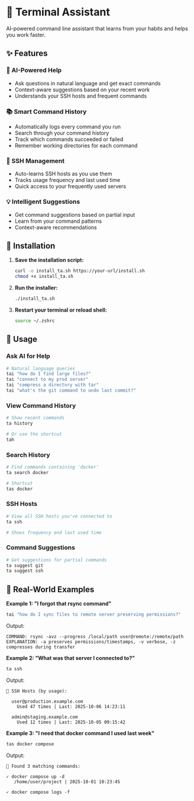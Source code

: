 # 🤖 Terminal Assistant

AI-powered command line assistant that learns from your habits and helps you work faster.

## ✨ Features

### 🧠 AI-Powered Help
- Ask questions in natural language and get exact commands
- Context-aware suggestions based on your recent work
- Understands your SSH hosts and frequent commands

### 📚 Smart Command History
- Automatically logs every command you run
- Search through your command history
- Track which commands succeeded or failed
- Remember working directories for each command

### 🔐 SSH Management
- Auto-learns SSH hosts as you use them
- Tracks usage frequency and last used time
- Quick access to your frequently used servers

### 💡 Intelligent Suggestions
- Get command suggestions based on partial input
- Learn from your command patterns
- Context-aware recommendations

## 🚀 Installation

1. **Save the installation script:**
   ```bash
   curl -o install_ta.sh https://your-url/install.sh
   chmod +x install_ta.sh
   ```

2. **Run the installer:**
   ```bash
   ./install_ta.sh
   ```

3. **Restart your terminal or reload shell:**
   ```bash
   source ~/.zshrc
   ```

## 📖 Usage

### Ask AI for Help
```bash
# Natural language queries
tai "how do I find large files?"
tai "connect to my prod server"
tai "compress a directory with tar"
tai "what's the git command to undo last commit?"
```

### View Command History
```bash
# Show recent commands
ta history

# Or use the shortcut
tah
```

### Search History
```bash
# Find commands containing 'docker'
ta search docker

# Shortcut
tas docker
```

### SSH Hosts
```bash
# View all SSH hosts you've connected to
ta ssh

# Shows frequency and last used time
```

### Command Suggestions
```bash
# Get suggestions for partial commands
ta suggest git
ta suggest ssh
```

## 🎯 Real-World Examples

**Example 1: "I forgot that rsync command"**
```bash
tai "how do I sync files to remote server preserving permissions?"
```
Output:
```
COMMAND: rsync -avz --progress /local/path user@remote:/remote/path
EXPLANATION: -a preserves permissions/timestamps, -v verbose, -z compresses during transfer
```

**Example 2: "What was that server I connected to?"**
```bash
ta ssh
```
Output:
```
🔐 SSH Hosts (by usage):

  user@production.example.com
    Used 47 times | Last: 2025-10-06 14:23:11

  admin@staging.example.com
    Used 12 times | Last: 2025-10-05 09:15:42
```

**Example 3: "I need that docker command I used last week"**
```bash
tas docker compose
```
Output:
```
📝 Found 3 matching commands:

✓ docker compose up -d
   /home/user/project | 2025-10-01 10:23:45

✓ docker compose logs -f
